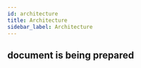 ```yaml
---
id: architecture
title: Architecture
sidebar_label: Architecture
---
```

## document is being prepared
